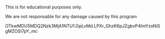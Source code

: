 This is for educational purposes only.

We are not responsable for any damage caused by this program

OTkwMDU5MDQ2Nzk3MjA1NTU1.GpLvMd.LPXr_GhzK6pJZgbvP4ImYzsNiSgMZOSI7pY_mc
